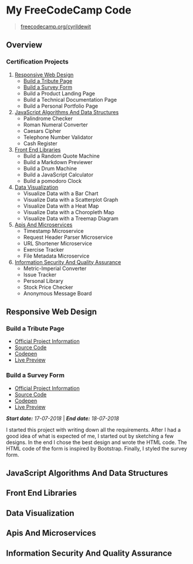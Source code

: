 # My FreeCodeCamp Code

> [freecodecamp.org/cyrildewit](https://www.freecodecamp.org/cyrildewit)

## Overview

<!-- This repository contains all the code  -->

### Certification Projects

1. [Responsive Web Design](#responsive-web-design)
    * [Build a Tribute Page](#build-a-tribute-page)
    * [Build a Survey Form](#build-a-survey-form)
    * Build a Product Landing Page
    * Build a Technical Documentation Page
    * Build a Personal Portfolio Page
2. [JavaScript Algorithms And Data Structures](#responsive-web-design)
    * Palindrome Checker
    * Roman Numeral Converter
    * Caesars Cipher
    * Telephone Number Validator
    * Cash Register
3. [Front End Libraries](#responsive-web-design)
    * Build a Random Quote Machine
    * Build a Markdown Previewer
    * Build a Drum Machine
    * Build a JavaScript Calculator
    * Build a pomodoro Clock
4. [Data Visualization](#responsive-web-design)
    * Visualize Data with a Bar Chart
    * Visualize Data with a Scatterplot Graph
    * Visualize Data with a Heat Map
    * Visualize Data with a Choropleth Map
    * Visualize Data with a Treemap Diagram
5. [Apis And Microservices](#responsive-web-design)
    * Timestamp Microservice
    * Request Header Parser Microservice
    * URL Shortener Microservice
    * Exercise Tracker
    * File Metadata Microservice
6. [Information Security And Quality Assurance](#responsive-web-design)
    * Metric-Imperial Converter
    * Issue Tracker
    * Personal Library
    * Stock Price Checker
    * Anonymous Message Board

## Responsive Web Design

### Build a Tribute Page

* [Official Project Information](https://learn.freecodecamp.org/responsive-web-design/responsive-web-design-projects/build-a-survey-form)
* [Source Code](responsive-web-design/survey-form)
* [Codepen](https://codepen.io/cyrildewit/pen/yqJMRO)
* [Live Preview](https://codepen.io/cyrildewit/full/yqJMRO/)

### Build a Survey Form

* [Official Project Information](https://learn.freecodecamp.org/responsive-web-design/responsive-web-design-projects/build-a-survey-form)
* [Source Code](responsive-web-design/tribute-page)
* [Codepen](https://codepen.io/cyrildewit/pen/MXaYva)
* [Live Preview](https://codepen.io/cyrildewit/full/MXaYva/)

_**Start date:** 17-07-2018_ | _**End date:** 18-07-2018_

I started this project with writing down all the requirements. After I had a good idea of what is expected of me, I started out by sketching a few designs. In the end I chose the best design and wrote the HTML code. The HTML code of the form is inspired by Bootstrap. Finally, I styled the survey form.

## JavaScript Algorithms And Data Structures

## Front End Libraries

## Data Visualization

## Apis And Microservices

## Information Security And Quality Assurance

